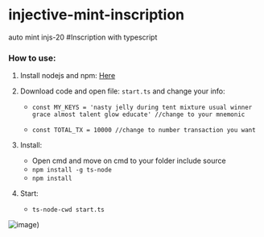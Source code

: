 # injective-mint-inscription
auto mint injs-20 #Inscription with typescript


### How to use:

1. Install nodejs and npm: [Here](https://phoenixnap.com/kb/install-node-js-npm-on-windows)


2. Download code and open file: `start.ts` and change your info:

    -  `const MY_KEYS = 'nasty jelly during tent mixture usual winner grace almost talent glow educate' //change to your mnemonic`
    
    -  `const TOTAL_TX = 10000 //change to number transaction you want`

3. Install:
    - Open cmd and move on cmd to your folder include source
    - `npm install -g ts-node`
    -  `npm install`

4. Start:
    -  `ts-node-cwd start.ts`


![image](https://github.com/solotop999/injective-mint-inscription/assets/24671262/cb2f6f3d-81bd-4131-920b-c411e334b826))
